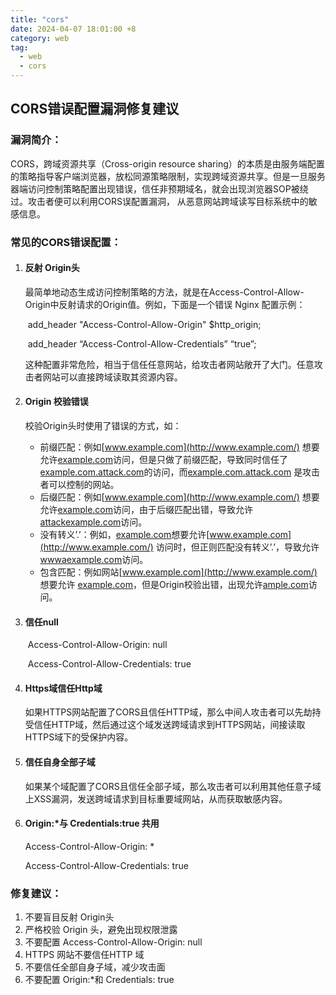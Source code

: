 ```yaml
---
title: "cors"
date: 2024-04-07 18:01:00 +8
category: web
tag:
  - web
  - cors
---
```


## CORS错误配置漏洞修复建议

### 漏洞简介：

CORS，跨域资源共享（Cross-origin resource sharing）的本质是由服务端配置的策略指导客户端浏览器，放松同源策略限制，实现跨域资源共享。但是一旦服务器端访问控制策略配置出现错误，信任非预期域名，就会出现浏览器SOP被绕过。攻击者便可以利用CORS误配置漏洞， 从恶意网站跨域读写目标系统中的敏感信息。

### 常见的CORS错误配置：

1. #### 反射 Origin头

   最简单地动态生成访问控制策略的方法，就是在Access-Control-Allow-Origin中反射请求的Origin值。例如，下面是一个错误 Nginx 配置示例：

   ​ add_header "Access-Control-Allow-Origin" $http_origin;

   ​ add_header “Access-Control-Allow-Credentials” “true”;

   这种配置非常危险，相当于信任任意网站，给攻击者网站敞开了大门。任意攻击者网站可以直接跨域读取其资源内容。

2. #### Origin 校验错误

   校验Origin头时使用了错误的方式，如：

   - 前缀匹配：例如[www.example.com](http://www.example.com/) 想要允许[example.com](http://example.com/)访问，但是只做了前缀匹配，导致同时信任了[example.com.attack.com](http://example.com.attack.com/)的访问，而[example.com.attack.com](http://example.com.attack.com/) 是攻击者可以控制的网站。
   - 后缀匹配：例如[www.example.com](http://www.example.com/) 想要允许[example.com](http://example.com/)访问，由于后缀匹配出错，导致允许[attackexample.com](http://attackexample.com/)访问。
   - 没有转义’.’：例如，[example.com](http://example.com/)想要允许[www.example.com](http://www.example.com/) 访问时，但正则匹配没有转义’.’，导致允许[wwwaexample.com](http://wwwaexample.com/)访问。
   - 包含匹配：例如网站[www.example.com](http://www.example.com/) 想要允许 [example.com](http://example.com/)，但是Origin校验出错，出现允许[ample.com](http://ample.com/)访问。

3. #### 信任null

   ​ Access-Control-Allow-Origin: null

   ​ Access-Control-Allow-Credentials: true

4. #### Https域信任Http域

   如果HTTPS网站配置了CORS且信任HTTP域，那么中间人攻击者可以先劫持受信任HTTP域，然后通过这个域发送跨域请求到HTTPS网站，间接读取HTTPS域下的受保护内容。

5. #### 信任自身全部子域

   如果某个域配置了CORS且信任全部子域，那么攻击者可以利用其他任意子域上XSS漏洞，发送跨域请求到目标重要域网站，从而获取敏感内容。

6. #### Origin:\*与 Credentials:true 共用

   Access-Control-Allow-Origin: \*

   Access-Control-Allow-Credentials: true

### 修复建议：

1. 不要盲目反射 Origin头
2. 严格校验 Origin 头，避免出现权限泄露
3. 不要配置 Access-Control-Allow-Origin: null
4. HTTPS 网站不要信任HTTP 域
5. 不要信任全部自身子域，减少攻击面
6. 不要配置 Origin:\*和 Credentials: true
